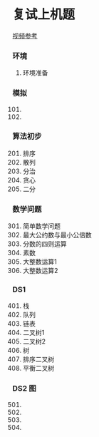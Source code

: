 # 复试上机题
[视频参考](https://www.bilibili.com/video/BV1Ty4y1n7JH?p=5&spm_id_from=pageDriver)

### 环境
001. 环境准备


### 模拟
101. 
102. 


### 算法初步
201. 排序
202. 散列
203. 分治
204. 贪心
205. 二分


### 数学问题
301. 简单数学问题
302. 最大公约数与最小公倍数
303. 分数的四则运算
304. 素数
305. 大整数运算1
306. 大整数运算2


### DS1
401. 栈
402. 队列
403. 链表
404. 二叉树1
405. 二叉树2
406. 树
407. 排序二叉树
408. 平衡二叉树


### DS2 图
501. 
502. 
503. 
504. 